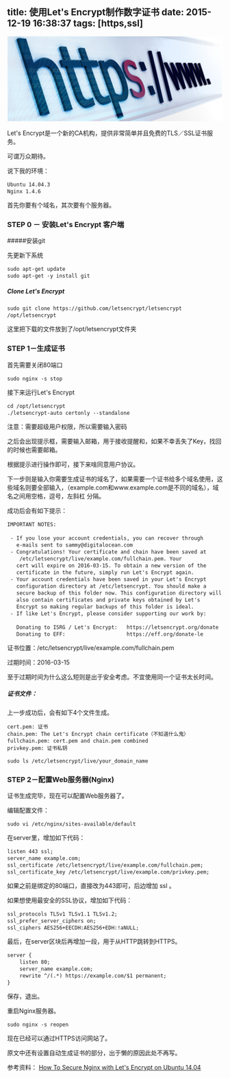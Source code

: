 title: 使用Let's Encrypt制作数字证书
date: 2015-12-19 16:38:37
tags:  [https,ssl]
---
![](/att/img/201512/thehttps.png)

Let's Encrypt是一个新的CA机构，提供非常简单并且免费的TLS／SSL证书服务。

可谓万众期待。

说下我的环境：
	
	Ubuntu 14.04.3
	Nginx 1.4.6
	

首先你要有个域名，其次要有个服务器。

### STEP 0 － 安装Let's Encrypt 客户端
 
#####安装git

先更新下系统

```
sudo apt-get update
sudo apt-get -y install git
```

##### Clone Let's Encrypt

```
sudo git clone https://github.com/letsencrypt/letsencrypt /opt/letsencrypt
```

这里把下载的文件放到了/opt/letsencrypt文件夹

### STEP 1－生成证书

首先需要关闭80端口

```
sudo nginx -s stop
```

接下来运行Let's Encrypt

```
cd /opt/letsencrypt
./letsencrypt-auto certonly --standalone
```

注意：需要超级用户权限，所以需要输入密码

之后会出现提示框，需要输入邮箱，用于接收提醒和，如果不幸丢失了Key，找回的时候也需要邮箱。

根据提示进行操作即可，接下来啥同意用户协议。

下一步则是输入你需要生成证书的域名了，如果需要一个证书给多个域名使用，这些域名则要全部输入，（example.com和www.example.com是不同的域名），域名之间用空格，逗号，左斜杠 分隔。

成功后会有如下提示：

```
IMPORTANT NOTES:

 - If you lose your account credentials, you can recover through
   e-mails sent to sammy@digitalocean.com
 - Congratulations! Your certificate and chain have been saved at
    /etc/letsencrypt/live/example.com/fullchain.pem. Your
   cert will expire on 2016-03-15. To obtain a new version of the
   certificate in the future, simply run Let's Encrypt again.
 - Your account credentials have been saved in your Let's Encrypt
   configuration directory at /etc/letsencrypt. You should make a
   secure backup of this folder now. This configuration directory will
   also contain certificates and private keys obtained by Let's
   Encrypt so making regular backups of this folder is ideal.
 - If like Let's Encrypt, please consider supporting our work by:

   Donating to ISRG / Let's Encrypt:   https://letsencrypt.org/donate
   Donating to EFF:                    https://eff.org/donate-le

```

证书位置：/etc/letsencrypt/live/example.com/fullchain.pem

过期时间：2016-03-15

至于过期时间为什么这么短则是出于安全考虑。不宜使用同一个证书太长时间。

##### 证书文件：

上一步成功后，会有如下4个文件生成。


    cert.pem: 证书
    chain.pem: The Let's Encrypt chain certificate（不知道什么鬼）
    fullchain.pem: cert.pem and chain.pem combined
    privkey.pem: 证书私钥
    
```
sudo ls /etc/letsencrypt/live/your_domain_name
```

### STEP 2－配置Web服务器(Nginx)

证书生成完毕，现在可以配置Web服务器了。

编辑配置文件：

```
sudo vi /etc/nginx/sites-available/default
```

在server里，增加如下代码：

```
listen 443 ssl;
server_name example.com;
ssl_certificate /etc/letsencrypt/live/example.com/fullchain.pem;
ssl_certificate_key /etc/letsencrypt/live/example.com/privkey.pem;
```

如果之前是绑定的80端口，直接改为443即可，后边增加 ssl 。

如果想使用最安全的SSL协议，增加如下代码：

```
ssl_protocols TLSv1 TLSv1.1 TLSv1.2;
ssl_prefer_server_ciphers on;
ssl_ciphers AES256+EECDH:AES256+EDH:!aNULL;
```

最后，在server区块后再增加一段，用于从HTTP跳转到HTTPS。

```
server {
    listen 80;
    server_name example.com;
    rewrite ^/(.*) https://example.com/$1 permanent;
}

```

保存，退出。

重启Nginx服务器。

```
sudo nginx -s reopen
```

现在已经可以通过HTTPS访问网站了。

原文中还有设置自动生成证书的部分，出于懒的原因此处不再写。

参考资料：
[How To Secure Nginx with Let's Encrypt on Ubuntu 14.04](https://www.digitalocean.com/community/tutorials/how-to-secure-nginx-with-let-s-encrypt-on-ubuntu-14-04)